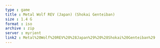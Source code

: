 ```yaml
---
type : game
title : Metal Wolf REV (Japan) (Shokai Genteiban)
size : 1.4 G
format : iso
archive : zip
server : myrient
link2 : Metal%20Wolf%20REV%20%28Japan%29%20%28Shokai%20Genteiban%29
---
```

